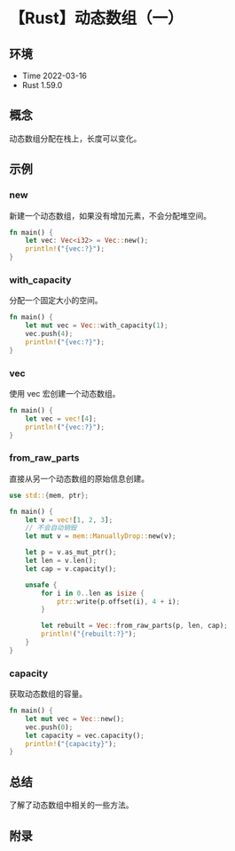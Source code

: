 # 【Rust】动态数组（一）

## 环境

- Time 2022-03-16
- Rust 1.59.0

## 概念

动态数组分配在栈上，长度可以变化。

## 示例

### new

新建一个动态数组，如果没有增加元素，不会分配堆空间。

```rust
fn main() {
    let vec: Vec<i32> = Vec::new();
    println!("{vec:?}");
}
```

### with_capacity

分配一个固定大小的空间。

```rust
fn main() {
    let mut vec = Vec::with_capacity(1);
    vec.push(4);
    println!("{vec:?}");
}
```

### vec

使用 vec 宏创建一个动态数组。

```rust
fn main() {
    let vec = vec![4];
    println!("{vec:?}");
}
```

### from_raw_parts

直接从另一个动态数组的原始信息创建。

```rust
use std::{mem, ptr};

fn main() {
    let v = vec![1, 2, 3];
    // 不会自动销毁
    let mut v = mem::ManuallyDrop::new(v);

    let p = v.as_mut_ptr();
    let len = v.len();
    let cap = v.capacity();

    unsafe {
        for i in 0..len as isize {
            ptr::write(p.offset(i), 4 + i);
        }

        let rebuilt = Vec::from_raw_parts(p, len, cap);
        println!("{rebuilt:?}");
    }
}
```

### capacity

获取动态数组的容量。

```rust
fn main() {
    let mut vec = Vec::new();
    vec.push(0);
    let capacity = vec.capacity();
    println!("{capacity}");
}
```

## 总结

了解了动态数组中相关的一些方法。

## 附录
